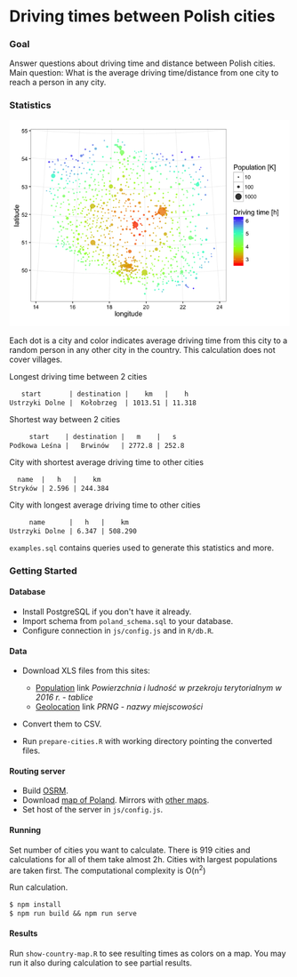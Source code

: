 # Driving times between Polish cities

### Goal

Answer questions about driving time and distance between Polish cities.
Main question: What is the average driving time/distance from one city to reach a person in any city.

### Statistics

![Map of cities](./img/driving-time.png)

Each dot is a city and color indicates average driving time from this city to a random person in any other city in the country. This calculation does not cover villages.

Longest driving time between 2 cities

       start       | destination |    km   |    h
    Ustrzyki Dolne |  Kołobrzeg  | 1013.51 | 11.318

Shortest way between 2 cities

         start    | destination |   m    |   s
    Podkowa Leśna |   Brwinów   | 2772.8 | 252.8

City with shortest average driving time to other cities

      name  |   h   |    km     
    Stryków | 2.596 | 244.384
 
City with longest average driving time to other cities

         name      |   h   |    km     
    Ustrzyki Dolne | 6.347 | 508.290

`examples.sql` contains queries used to generate this statistics and more.
 
### Getting Started

#### Database

* Install PostgreSQL if you don't have it already.
* Import schema from `poland_schema.sql` to your database.
* Configure connection in `js/config.js` and in `R/db.R`.

#### Data

* Download XLS files from this sites:
  * [Population](http://stat.gov.pl/obszary-tematyczne/ludnosc/ludnosc/powierzchnia-i-ludnosc-w-przekroju-terytorialnym-w-2016-r-,7,13.html) link _Powierzchnia i ludność w przekroju terytorialnym w 2016 r. - tablice_
  * [Geolocation](http://www.codgik.gov.pl/index.php/darmowe-dane/prng.html) link _PRNG - nazwy miejscowości_

* Convert them to CSV.
* Run `prepare-cities.R` with working directory pointing the converted files.

#### Routing server

* Build [OSRM](https://github.com/Project-OSRM/osrm-backend).
* Download [map of Poland](http://download.geofabrik.de/europe/poland-latest.osm.pbf). Mirrors with [other maps](http://wiki.openstreetmap.org/wiki/Planet.osm).
* Set host of the server in `js/config.js`.

#### Running

Set number of cities you want to calculate. There is 919 cities and calculations for all of them take almost 2h. Cities with largest populations are taken first. The computational complexity is O(n<sup>2</sup>)

Run calculation.
```shell
$ npm install
$ npm run build && npm run serve
```

#### Results

Run `show-country-map.R` to see resulting times as colors on a map. You may run it also during calculation to see partial results.